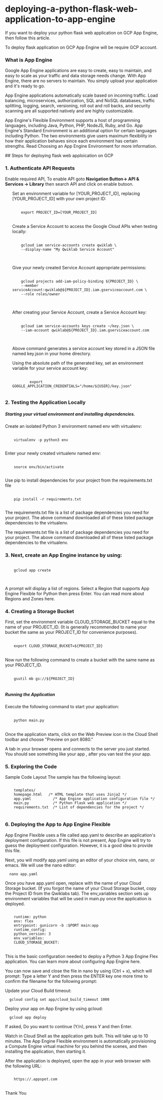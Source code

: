 # deploying-a-python-flask-web-application-to-app-engine

<p>If you want to deploy your python flask web application on GCP App Engine, then follow this article.</p>
<p> To deploy flask application on GCP App Engine will be require GCP account.</p>
<h3>What is App Engine</h3>
<p>Google App Engine applications are easy to create, easy to maintain, and easy to scale as your traffic and data storage needs change. With App Engine, there are no servers to maintain. You simply upload your application and it's ready to go.

App Engine applications automatically scale based on incoming traffic. Load balancing, microservices, authorization, SQL and NoSQL databases, traffic splitting, logging, search, versioning, roll out and roll backs, and security scanning are all supported natively and are highly customizable.

App Engine's Flexible Environment supports a host of programming languages, including Java, Python, PHP, NodeJS, Ruby, and Go. App Engine's Standard Environment is an additional option for certain languages including Python. The two environments give users maximum flexibility in how their application behaves since each environment has certain strengths. Read Choosing an App Engine Environment for more information.
</p>
## Steps for deploying flask web apploication on GCP
<h3><b>1. Authenticate API Requests</b></h3>
<p>Enable required API, To enable API goto <b>Navigation Button-> API & Services -> Library</b> then search API and click on enable butoon.</p>

<ul>
Set an environment variable for [YOUR_PROJECT_ID], replacing [YOUR_PROJECT_ID] with your own project ID:
<pre>
	<code>
	export PROJECT_ID=[YOUR_PROJECT_ID]
</code>
</pre>
Create a Service Account to access the Google Cloud APIs when testing locally:
	<pre>
		<code>
	gcloud iam service-accounts create qwiklab \
	--display-name "My Qwiklab Service Account"
		</code>
	</pre>
	Give your newly created Service Account appropriate permissions:
	<pre>
		<code>
	gcloud projects add-iam-policy-binding ${PROJECT_ID} \
	--member serviceAccount:qwiklab@${PROJECT_ID}.iam.gserviceaccount.com \
	--role roles/owner
		</code>
	</pre>
	After creating your Service Account, create a Service Account key:
	<pre>
		<code>
	gcloud iam service-accounts keys create ~/key.json \
	--iam-account qwiklab@${PROJECT_ID}.iam.gserviceaccount.com
		</code>
	</pre>
<p>Above command generates a service account key stored in a JSON file named key.json in your home directory.

Using the absolute path of the generated key, set an environment variable for your service account key:
<pre>
	<code>
		export GOOGLE_APPLICATION_CREDENTIALS="/home/${USER}/key.json"
	</code>
</pre>

</p>
</ul>
<h3><b>2. Testing the Application Locally</b></h3>

<h5>Starting your virtual environment and installing dependencies.</h5>

<p>Create an isolated Python 3 environment named env with virtualenv:</p>
<pre>
	<code>
	virtualenv -p python3 env
	</code>
</pre>

<p>Enter your newly created virtualenv named env:</p>
<pre>
	<code>
	source env/bin/activate
	</code>
</pre>
<p>Use pip to install dependencies for your project from the requirements.txt file</p>
<pre>
	<code>
	pip install -r requirements.txt
	</code>
</pre>
<p>The requirements.txt file is a list of package dependencies you need for your project. The above command downloaded all of these listed package 				dependencies to the virtualenv.</p>
<p>The requirements.txt file is a list of package dependencies you need for your project. The above command downloaded all of these listed package dependencies to the 		virtualenv.</p>

<h3><b>3.  Next, create an App Engine instance by using:</b></h3>
	<pre>
	<code>
	gcloud app create
	</code>
	</pre>
	<p>A prompt will display a list of regions. Select a Region that supports App Engine Flexible for Python then press Enter. You can read more about Regions and Zones 		here.</p>

<h3><b>4. Creating a Storage Bucket</b></h3>
	<p>First, set the environment variable CLOUD_STORAGE_BUCKET equal to the name of your PROJECT_ID. (It is generally recommended to name your bucket the same as your 		PROJECT_ID for convenience purposes).</p>
	<pre>
	<code>
	export CLOUD_STORAGE_BUCKET=${PROJECT_ID}</code>
	</pre>
	<p>Now run the following command to create a bucket with the same name as your PROJECT_ID.</p>
	<pre>
	<code>
	gsutil mb gs://${PROJECT_ID}</code>
	</pre>
	<h5>Running the Application</h5>
	<p>Execute the following command to start your application:</p>
	<pre>
	<code>
	python main.py</code>
	</pre>
	<p>Once the application starts, click on the Web Preview icon in the Cloud Shell toolbar and choose "Preview on port 8080."</p>
	<p>A tab in your browser opens and connects to the server you just started. You should see something like your app , after you van test the your app.</p>


<h3><b>5. Exploring the Code</b></h3>
	
<p>Sample Code Layout
The sample has the following layout:</p>
<pre>
<code>
	templates/
	homepage.html   /* HTML template that uses Jinja2 */
	app.yaml          /* App Engine application configuration file */
	main.py           /* Python Flask web application */
	requirements.txt  /* List of dependencies for the project */
</code>
</pre>

<h3><b>6. Deploying the App to App Engine Flexible</b></h3>
	
<p>App Engine Flexible uses a file called app.yaml to describe an application's deployment configuration. If this file is not present, App Engine will try to guess the 	deployment configuration. However, it is a good idea to provide this file.

Next, you will modify app.yaml using an editor of your choice vim, nano, or emacs. We will use the nano editor:</p>
<pre>
<code>	nano app.yaml</code>
</pre>
<p>Once you have app.yaml open, replace <your-cloud-storage-bucket> with the name of your Cloud Storage bucket. (If you forgot the name of your Cloud Storage bucket, 		copy the Project ID from the Qwiklabs tab). The env_variables section sets up environment variables that will be used in main.py once the application is deployed.</p>
<pre>
<code>
	runtime: python
	env: flex
	entrypoint: gunicorn -b :$PORT main:app
	runtime_config:
	python_version: 3
	env_variables:
	CLOUD_STORAGE_BUCKET: <your-cloud-storage-bucket>
</code>
</pre>

<p>This is the basic configuration needed to deploy a Python 3 App Engine Flex application. You can learn more about configuring App Engine here.

You can now save and close the file in nano by using (Ctrl + x), which will prompt:
Type a letter Y and then press the ENTER key one more time to confirm the filename for the following prompt:
</p>

<p>Update your Cloud Build timeout:</p>
<pre>
<code>	gcloud config set app/cloud_build_timeout 1000</code>
</pre>
<p>Deploy your app on App Engine by using gcloud:</p>
<pre>
<code>	gcloud app deploy</code>
</pre>
<p>If asked, Do you want to continue (Y/n), press Y and then Enter.

Watch in Cloud Shell as the application gets built. This will take up to 10 minutes. The App Engine Flexible environment is automatically provisioning a Compute Engine 	virtual machine for you behind the scenes, and then installing the application, then starting it.</p>
<p>After the application is deployed, open the app in your web browser with the following URL:</p>
<pre>
<code>
	https://<PROJECT_ID>.appspot.com
</code>
</pre>
<p>Thank You</p>

